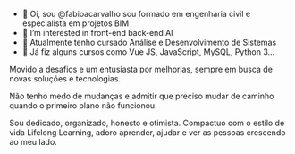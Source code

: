 - 👋 Oi, sou @fabioacarvalho sou formado em engenharia civil e especialista em projetos BIM 
- 👀 I’m interested in front-end back-end AI
- 🌱 Atualmente tenho cursado Análise e Desenvolvimento de Sistemas
- 💞️ Já fiz alguns cursos como Vue JS, JavaScript, MySQL, Python 3...

Movido a desafios e um entusiasta por melhorias, sempre em busca de novas soluções e tecnologias. 

Não tenho medo de mudanças e admitir que preciso mudar de caminho quando o primeiro plano não funcionou.

Sou dedicado, organizado, honesto e otimista. Compactuo com o estilo de vida Lifelong Learning, adoro aprender, ajudar e ver as pessoas crescendo ao meu lado.

<!---
fabioacarvalho/fabioacarvalho is a ✨ special ✨ repository because its `README.md` (this file) appears on your GitHub profile.
You can click the Preview link to take a look at your changes.
--->
